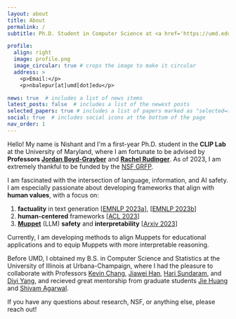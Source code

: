 ```yaml
---
layout: about
title: About
permalink: /
subtitle: Ph.D. Student in Computer Science at <a href='https://umd.edu/'>University of Maryland, College Park</a>

profile:
  align: right
  image: profile.png
  image_circular: true # crops the image to make it circular
  address: >
    <p>Email:</p>
    <p>nbalepur[at]umd[dot]edu</p>

news: true  # includes a list of news items
latest_posts: false  # includes a list of the newest posts
selected_papers: true # includes a list of papers marked as "selected={true}"
social: true  # includes social icons at the bottom of the page
nav_order: 1
---
```


Hello! My name is Nishant and I'm a first-year Ph.D. student in the **CLIP Lab** at the University of Maryland, where I am fortunate to be advised by **Professors [Jordan Boyd-Grayber](http://users.umiacs.umd.edu/~jbg/)** and **[Rachel Rudinger](https://rudinger.github.io/)**. As of 2023, I am extremely thankful to be funded by the [NSF GRFP](https://www.nsfgrfp.org/).

I am fascinated with the intersection of language, information, and AI safety. I am especially passionate about developing frameworks that align with **human values**, with a focus on:
1. **factuality** in text generation [[EMNLP 2023a](https://arxiv.org/pdf/2305.03276)], [[EMNLP 2023b](https://arxiv.org/pdf/2310.14486.pdf)]
2. **human-centered** frameworks [[ACL 2023](https://aclanthology.org/2023.findings-acl.14/)]
3. **[Muppet](https://www.youtube.com/watch?v=u0DgoRVLTE8)** (LLM) **safety** and **interpretability** [[Arxiv 2023](https://arxiv.org/abs/2305.14750)]
   
Currently, I am developing methods to align Muppets for educational applications and to equip Muppets with more interpretable reasoning.

Before UMD, I obtained my B.S. in Computer Science and Statistics at the University of Illinois at Urbana-Champaign, where I had the pleasure to collaborate with Professors [Kevin Chang](https://cs.illinois.edu/about/people/faculty/kcchang), [Jiawei Han](http://hanj.cs.illinois.edu/), [Hari Sundaram](http://sundaram.cs.illinois.edu/research.html), and [Diyi Yang](https://cs.stanford.edu/~diyiy/group.html), and recieved great mentorship from graduate students [Jie Huang](https://jeffhj.github.io/) and [Shivam Agarwal](https://shivamag125.github.io/).

If you have any questions about research, NSF, or anything else, please reach out!
